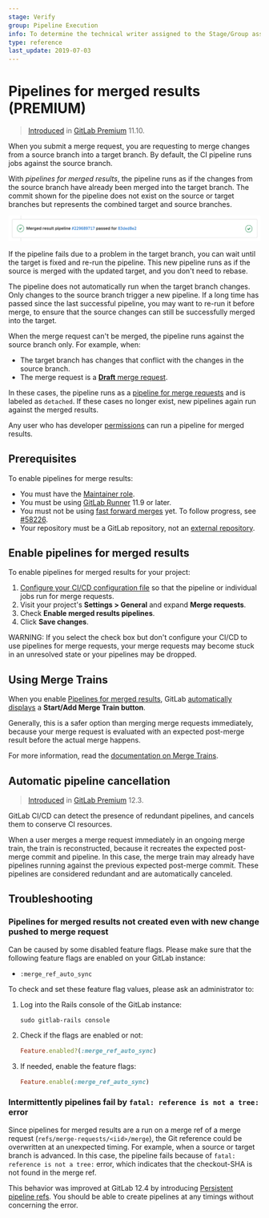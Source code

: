 ```yaml
---
stage: Verify
group: Pipeline Execution
info: To determine the technical writer assigned to the Stage/Group associated with this page, see https://about.gitlab.com/handbook/engineering/ux/technical-writing/#assignments
type: reference
last_update: 2019-07-03
---
```


# Pipelines for merged results **(PREMIUM)**

> [Introduced](https://gitlab.com/gitlab-org/gitlab/-/issues/7380) in [GitLab Premium](https://about.gitlab.com/pricing/) 11.10.

When you submit a merge request, you are requesting to merge changes from a
source branch into a target branch. By default, the CI pipeline runs jobs
against the source branch.

With *pipelines for merged results*, the pipeline runs as if the changes from
the source branch have already been merged into the target branch. The commit shown for the pipeline does not exist on the source or target branches but represents the combined target and source branches.

![Merge request widget for merged results pipeline](img/merged_result_pipeline.png)

If the pipeline fails due to a problem in the target branch, you can wait until the
target is fixed and re-run the pipeline.
This new pipeline runs as if the source is merged with the updated target, and you
don't need to rebase.

The pipeline does not automatically run when the target branch changes. Only changes
to the source branch trigger a new pipeline. If a long time has passed since the last successful
pipeline, you may want to re-run it before merge, to ensure that the source changes
can still be successfully merged into the target.

When the merge request can't be merged, the pipeline runs against the source branch only. For example, when:

- The target branch has changes that conflict with the changes in the source branch.
- The merge request is a [**Draft** merge request](../../../user/project/merge_requests/drafts.md).

In these cases, the pipeline runs as a [pipeline for merge requests](../index.md)
and is labeled as `detached`. If these cases no longer exist, new pipelines
again run against the merged results.

Any user who has developer [permissions](../../../user/permissions.md) can run a
pipeline for merged results.

## Prerequisites

To enable pipelines for merge results:

- You must have the [Maintainer role](../../../user/permissions.md).
- You must be using [GitLab Runner](https://gitlab.com/gitlab-org/gitlab-runner) 11.9 or later.
- You must not be using
  [fast forward merges](../../../user/project/merge_requests/fast_forward_merge.md) yet.
  To follow progress, see [#58226](https://gitlab.com/gitlab-org/gitlab/-/issues/26996).
- Your repository must be a GitLab repository, not an
  [external repository](../../ci_cd_for_external_repos/index.md).

## Enable pipelines for merged results

To enable pipelines for merged results for your project:

1. [Configure your CI/CD configuration file](../index.md#configure-pipelines-for-merge-requests)
   so that the pipeline or individual jobs run for merge requests.
1. Visit your project's **Settings > General** and expand **Merge requests**.
1. Check **Enable merged results pipelines**.
1. Click **Save changes**.

WARNING:
If you select the check box but don't configure your CI/CD to use
pipelines for merge requests, your merge requests may become stuck in an
unresolved state or your pipelines may be dropped.

## Using Merge Trains

When you enable [Pipelines for merged results](#pipelines-for-merged-results),
GitLab [automatically displays](merge_trains/index.md#add-a-merge-request-to-a-merge-train)
a **Start/Add Merge Train button**.

Generally, this is a safer option than merging merge requests immediately, because your
merge request is evaluated with an expected post-merge result before the actual
merge happens.

For more information, read the [documentation on Merge Trains](merge_trains/index.md).

## Automatic pipeline cancellation

> [Introduced](https://gitlab.com/gitlab-org/gitlab/-/issues/12996) in [GitLab Premium](https://about.gitlab.com/pricing/) 12.3.

GitLab CI/CD can detect the presence of redundant pipelines, and cancels them
to conserve CI resources.

When a user merges a merge request immediately in an ongoing merge
train, the train is reconstructed, because it recreates the expected
post-merge commit and pipeline. In this case, the merge train may already
have pipelines running against the previous expected post-merge commit.
These pipelines are considered redundant and are automatically
canceled.

## Troubleshooting

### Pipelines for merged results not created even with new change pushed to merge request

Can be caused by some disabled feature flags. Please make sure that
the following feature flags are enabled on your GitLab instance:

- `:merge_ref_auto_sync`

To check and set these feature flag values, please ask an administrator to:

1. Log into the Rails console of the GitLab instance:

   ```shell
   sudo gitlab-rails console
   ```

1. Check if the flags are enabled or not:

   ```ruby
   Feature.enabled?(:merge_ref_auto_sync)
   ```

1. If needed, enable the feature flags:

   ```ruby
   Feature.enable(:merge_ref_auto_sync)
   ```

### Intermittently pipelines fail by `fatal: reference is not a tree:` error

Since pipelines for merged results are a run on a merge ref of a merge request
(`refs/merge-requests/<iid>/merge`), the Git reference could be overwritten at an
unexpected timing. For example, when a source or target branch is advanced.
In this case, the pipeline fails because of `fatal: reference is not a tree:` error,
which indicates that the checkout-SHA is not found in the merge ref.

This behavior was improved at GitLab 12.4 by introducing [Persistent pipeline refs](../../troubleshooting.md#fatal-reference-is-not-a-tree-error).
You should be able to create pipelines at any timings without concerning the error.

